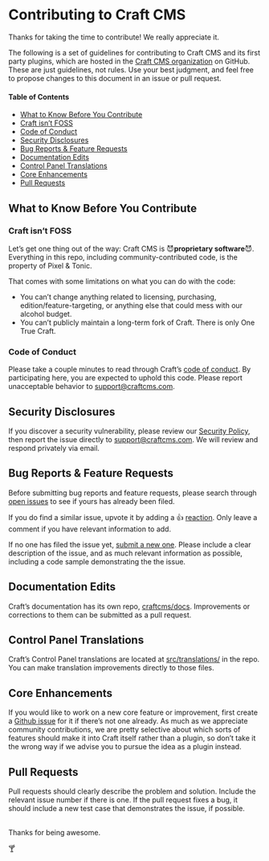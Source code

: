 Contributing to Craft CMS
=========================

Thanks for taking the time to contribute! We really appreciate it.

The following is a set of guidelines for contributing to Craft CMS and its first party plugins, which are hosted in the [Craft CMS organization](https://github.com/craftcms) on GitHub. These are just guidelines, not rules. Use your best judgment, and feel free to propose changes to this document in an issue or pull request.

#### Table of Contents

- [What to Know Before You Contribute](#what-to-know-before-you-contribute)
- [Craft isn’t FOSS](#craft-isnt-foss)
- [Code of Conduct](#code-of-conduct)
- [Security Disclosures](#security-disclosures)
- [Bug Reports & Feature Requests](#bug-reports--feature-requests)
- [Documentation Edits](#documentation-edits)
- [Control Panel Translations](#control-panel-translations)
- [Core Enhancements](#core-enhancements)
- [Pull Requests](#pull-requests)

## What to Know Before You Contribute

### Craft isn’t FOSS

Let’s get one thing out of the way: Craft CMS is :smiling_imp:**proprietary software**:smiling_imp:. Everything in this repo, including community-contributed code, is the property of Pixel & Tonic.

That comes with some limitations on what you can do with the code:

- You can’t change anything related to licensing, purchasing, edition/feature-targeting, or anything else that could mess with our alcohol budget.
- You can’t publicly maintain a long-term fork of Craft. There is only One True Craft.

### Code of Conduct

Please take a couple minutes to read through Craft’s [code of conduct](https://github.com/craftcms/docs/blob/v3/docs/coc.md). By participating here, you are expected to uphold this code. Please report unacceptable behavior to [support@craftcms.com][support].

## Security Disclosures

If you discover a security vulnerability, please review our [Security Policy](https://github.com/craftcms/cms/wiki/Security-Policy), then report the issue directly to [support@craftcms.com][support]. We will review and respond privately via email.

## Bug Reports & Feature Requests

Before submitting bug reports and feature requests, please search through [open issues](https://github.com/craftcms/cms/issues) to see if yours has already been filed.

If you do find a similar issue, upvote it by adding a :thumbsup: [reaction](https://github.com/blog/2119-add-reactions-to-pull-requests-issues-and-comments). Only leave a comment if you have relevant information to add.

If no one has filed the issue yet, [submit a new one](https://github.com/craftcms/cms/issues/new). Please include a clear description of the issue, and as much relevant information as possible, including a code sample demonstrating the the issue.

## Documentation Edits

Craft’s documentation has its own repo, [craftcms/docs](https://github.com/craftcms/docs). Improvements or corrections to them can be submitted as a pull request.

## Control Panel Translations

Craft’s Control Panel translations are located at [src/translations/](https://github.com/craftcms/cms/tree/develop/src/translations) in the repo. You can make translation improvements directly to those files.

## Core Enhancements

If you would like to work on a new core feature or improvement, first create a [Github issue](https://github.com/craftcms/cms/issues) for it if there’s not one already. As much as we appreciate community contributions, we are pretty selective about which sorts of features should make it into Craft itself rather than a plugin, so don’t take it the wrong way if we advise you to pursue the idea as a plugin instead.

## Pull Requests

Pull requests should clearly describe the problem and solution. Include the relevant issue number if there is one. If the pull request fixes a bug, it should include a new test case that demonstrates the issue, if possible.

<br>
Thanks for being awesome.

:cocktail:

[support]: mailto:support@craftcms.com
